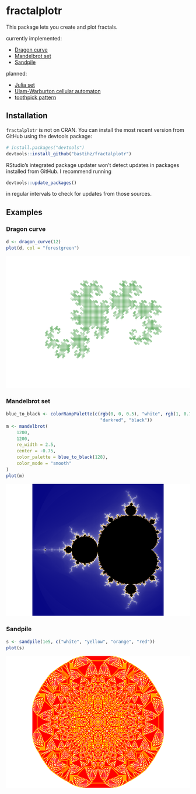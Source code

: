 
<!-- README.md is generated from README.Rmd. Please edit that file -->

# fractalplotr

This package lets you create and plot fractals.

currently implemented:

  - [Dragon curve](https://en.wikipedia.org/wiki/Dragon_curve)
  - [Mandelbrot set](https://en.wikipedia.org/wiki/Mandelbrot_set)
  - [Sandpile](https://en.wikipedia.org/wiki/Abelian_sandpile_model)

planned:

  - [Julia set](https://en.wikipedia.org/wiki/Julia_set)
  - [Ulam-Warburton cellular
    automaton](https://en.wikipedia.org/wiki/Ulam%E2%80%93Warburton_automaton)
  - [toothpick
    pattern](https://en.wikipedia.org/wiki/Toothpick_sequence)

## Installation

`fractalplotr` is not on CRAN. You can install the most recent version
from GitHub using the devtools package:

``` r
# install.packages("devtools")
devtools::install_github("bastihz/fractalplotr")
```

RStudio’s integrated package updater won’t detect updates in packages
installed from GitHub. I recommend running

``` r
devtools::update_packages()
```

in regular intervals to check for updates from those sources.

## Examples

### Dragon curve

``` r
d <- dragon_curve(12)
plot(d, col = "forestgreen")
```

![](man/figures/README-dragon-1.png)<!-- -->

### Mandelbrot set

``` r
blue_to_black <- colorRampPalette(c(rgb(0, 0, 0.5), "white", rgb(1, 0.75, 0), 
                                    "darkred", "black"))
m <- mandelbrot(
    1200, 
    1200,
    re_width = 2.5,
    center = -0.75,
    color_palette = blue_to_black(128),
    color_mode = "smooth"
)
plot(m)
```

![](man/figures/README-mandelbrot-1.png)<!-- -->

### Sandpile

``` r
s <- sandpile(1e5, c("white", "yellow", "orange", "red"))
plot(s)
```

![](man/figures/README-sandpile-1.png)<!-- -->
